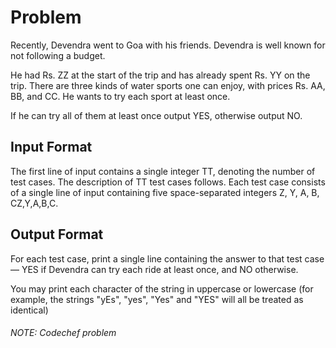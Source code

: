 # Problem
Recently, Devendra went to Goa with his friends. Devendra is well known for not following a budget.

He had Rs. ZZ at the start of the trip and has already spent Rs. YY on the trip. There are three kinds of water sports one can enjoy, with prices Rs. AA, BB, and CC. He wants to try each sport at least once.

If he can try all of them at least once output YES, otherwise output NO.

## Input Format
The first line of input contains a single integer TT, denoting the number of test cases. The description of TT test cases follows.
Each test case consists of a single line of input containing five space-separated integers Z, Y, A, B, CZ,Y,A,B,C.

## Output Format
For each test case, print a single line containing the answer to that test case — YES if Devendra can try each ride at least once, and NO otherwise.

You may print each character of the string in uppercase or lowercase (for example, the strings "yEs", "yes", "Yes" and "YES" will all be treated as identical)


###### NOTE: Codechef problem
